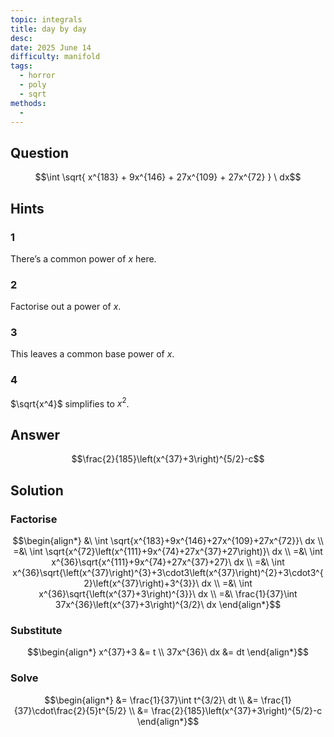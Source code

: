 ```yaml
---
topic: integrals
title: day by day
desc: 
date: 2025 June 14
difficulty: manifold
tags:
  - horror
  - poly
  - sqrt
methods:
  - 
---
```



## Question
```math
\int
  \sqrt{
    x^{183} + 9x^{146} + 27x^{109} + 27x^{72}
  }
\ dx
```


## Hints

### 1
There’s a common power of $x$ here.

### 2
Factorise out a power of $x$.

### 3
This leaves a common base power of $x$.

### 4
$\sqrt{x^4}$ simplifies to $x^2$.


## Answer
```math
\frac{2}{185}\left(x^{37}+3\right)^{5/2}-c
```


## Solution

### Factorise
```math
\begin{align*}
  &\ \int \sqrt{x^{183}+9x^{146}+27x^{109}+27x^{72}}\ dx
  \\ =&\ \int \sqrt{x^{72}\left(x^{111}+9x^{74}+27x^{37}+27\right)}\ dx
  \\ =&\ \int x^{36}\sqrt{x^{111}+9x^{74}+27x^{37}+27}\ dx
  \\ =&\ \int x^{36}\sqrt{\left(x^{37}\right)^{3}+3\cdot3\left(x^{37}\right)^{2}+3\cdot3^{2}\left(x^{37}\right)+3^{3}}\ dx
  \\ =&\ \int x^{36}\sqrt{\left(x^{37}+3\right)^{3}}\ dx
  \\ =&\ \frac{1}{37}\int 37x^{36}\left(x^{37}+3\right)^{3/2}\ dx
\end{align*}
```

### Substitute
```math
\begin{align*}
  x^{37}+3 &= t
  \\ 37x^{36}\ dx &= dt
\end{align*}
```

### Solve
```math
\begin{align*}
  &= \frac{1}{37}\int t^{3/2}\ dt
  \\ &= \frac{1}{37}\cdot\frac{2}{5}t^{5/2}
  \\ &= \frac{2}{185}\left(x^{37}+3\right)^{5/2}-c
\end{align*}
```
